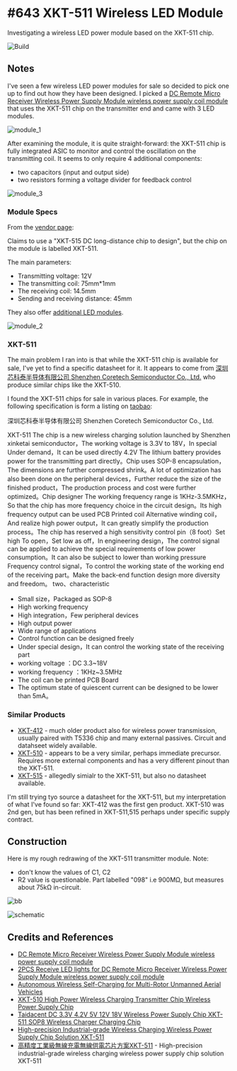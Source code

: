 # #643 XKT-511 Wireless LED Module

Investigating a wireless LED power module based on the XKT-511 chip.

![Build](./assets/WirelessLedModule_build.jpg?raw=true)

## Notes

I've seen a few wireless LED power modules for sale so decided to pick one up to find out how they have been designed.
I picked a
[DC Remote Micro Receiver Wireless Power Supply Module wireless power supply coil module](https://www.aliexpress.com/item/32944450041.html)
that uses the XKT-511 chip on the transmitter end and came with 3 LED modules.

![module_1](./assets/module_1.jpg?raw=true)

After examining the module, it is quite straight-forward:
the XKT-511 chip is fully integrated ASIC to monitor and control the oscillation on the transmitting coil. It seems to only require 4 additional components:

* two capacitors (input and output side)
* two resistors forming a voltage divider for feedback control

![module_3](./assets/module_3.jpg?raw=true)

### Module Specs

From the [vendor page](https://www.aliexpress.com/item/32944450041.html):

Claims to use a "XKT-515 DC long-distance chip to design", but the chip on the module is labelled XKT-511.

The main parameters:

* Transmitting voltage: 12V
* The transmitting coil: 75mm*1mm
* The receiving coil: 14.5mm
* Sending and receiving distance: 45mm

They also offer [additional LED modules](https://www.aliexpress.com/item/1005003633247348.html).

![module_2](./assets/module_2.jpg?raw=true)

### XKT-511

The main problem I ran into is that while the XKT-511 chip is available for sale, I've yet to find a specific datasheet for it.
It appears to come from [深圳芯科泰半导体有限公司 Shenzhen Coretech Semiconductor Co., Ltd.](http://www.xktbdt.com/) who produce similar chips like the XKT-510.

I found the XKT-511 chips for sale in various places. For example, the following specification is form a listing on
[taobao](https://world.taobao.com/item/628744807932.htm):

深圳芯科泰半导体有限公司 Shenzhen Coretech Semiconductor Co., Ltd.

XKT-511 The chip is a new wireless charging solution launched by Shenzhen xinketai semiconductor，The working voltage is 3.3V to 18V，In special
Under demand，It can be used directly 4.2V The lithium battery provides power for the transmitting part directly。Chip uses SOP-8 encapsulation，The dimensions are further compressed
shrink。A lot of optimization has also been done on the peripheral devices，Further reduce the size of the finished product，The production process and cost were further optimized。Chip designer
The working frequency range is 1KHz-3.5MKHz，So that the chip has more frequency choice in the circuit design。Its high frequency output can be used PCB Printed coil
Alternative winding coil，And realize high power output，It can greatly simplify the production process。The chip has reserved a high sensitivity control pin（8 foot）Set high
To open，Set low as off，In engineering design，The control signal can be applied to achieve the special requirements of low power consumption。It can also be subject to lower than working pressure
Frequency control signal，To control the working state of the working end of the receiving part。Make the back-end function design more diversity and freedom。
two、characteristic

* Small size，Packaged as SOP-8
* High working frequency
* High integration，Few peripheral devices
* High output power
* Wide range of applications
* Control function can be designed freely
* Under special design，It can control the working state of the receiving part
* working voltage ：DC 3.3~18V
* working frequency ：1KHz~3.5MHz
* The coil can be printed PCB Board
* The optimum state of quiescent current can be designed to be lower than 5mA。

### Similar Products

* [XKT-412](http://www.xktbdt.com/page6?product_id=248) - much older product also for wireless power transmission, usually paired with T5336 chip and many external passives. Circuit and datahseet widely available.
* [XKT-510](http://www.xktbdt.com/page6?product_id=249) - appears to be a very similar, perhaps immediate precursor. Requires more external components and has a very different pinout than the XKT-511.
* [XKT-515](http://www.xktbdt.com/page6?product_id=259) - allegedly simialr to the XKT-511, but also no datasheet available.

I'm still trying tyo source a datasheet for the XKT-511, but my interpretation of what I've found so far:
XKT-412 was the first gen product. XKT-510 was 2nd gen, but has been refined in XKT-511,515 perhaps under specific supply contract.

## Construction

Here is my rough redrawing of the XKT-511 transmitter module. Note:

* don't know the values of C1, C2
* R2 value is questionable. Part labelled "098" i.e 900MΩ, but measures about 75kΩ in-circuit.

![bb](./assets/WirelessLedModule_bb.jpg?raw=true)

![schematic](./assets/WirelessLedModule_schematic.jpg?raw=true)

## Credits and References

* [DC Remote Micro Receiver Wireless Power Supply Module wireless power supply coil module](https://www.aliexpress.com/item/32944450041.html)
* [2PCS Receive LED lights for DC Remote Micro Receiver Wireless Power Supply Module wireless power supply coil module](https://www.aliexpress.com/item/1005003633247348.html)
* [Autonomous Wireless Self-Charging for Multi-Rotor Unmanned Aerial Vehicles](https://www.researchgate.net/figure/XKT-510-IC-based-wireless-charging-module_fig5_317584880)
* [XKT-510 High Power Wireless Charging Transmitter Chip Wireless Power Supply Chip](https://www.alibaba.com/product-detail/XKT-510-High-Power-Wireless-Charging_60746855788.html)
* [Taidacent DC 3.3V 4.2V 5V 12V 18V Wireless Power Supply Chip XKT-511 SOP8 Wireless Charger Charging Chip](https://www.alibaba.com/product-detail/Taidacent-DC-3-3V-4-2V_1600111627788.html?spm=a2700.galleryofferlist.normal_offer.d_title.6c717e7dOfLGVU)
* [High-precision Industrial-grade Wireless Charging Wireless Power Supply Chip Solution XKT-511](https://www.aliexpress.com/item/1005002983373593.html)
* [高精度工業級無線充電無線供電芯片方案XKT-511](https://world.taobao.com/item/628744807932.htm) - High-precision industrial-grade wireless charging wireless power supply chip solution XKT-511
